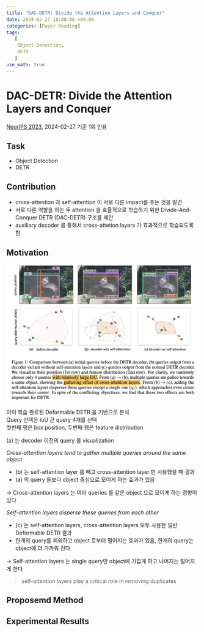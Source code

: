 ```yaml
---
title: "DAC-DETR: Divide the Attention Layers and Conquer"
date: 2024-02-27 18:00:00 +09:00
categories: [Paper Reading]
tags:
   [
    Object Detection,
    DETR
   ]
use_math: true
--- 
```


# DAC-DETR: Divide the Attention Layers and Conquer
[NeurIPS 2023](https://proceedings.neurips.cc/paper_files/paper/2023/hash/edd0d433f8a1a51aa11237a6543fc280-Abstract-Conference.html), 2024-02-27 기준 1회 인용


## Task
- Object Detection
- DETR

## Contribution
- cross-attention 과 self-attention 이 서로 다른 impact를 주는 것을 발견
- 서로 다른 역할을 하눈 두 attention 을 효율적으로 학습하기 위한 Divide-And-Conquer DETR (DAC-DETR) 구조를 제안
- auxiliary decoder 를 통해서 cross-attetion layers 가 효과적으로 학습되도록 함

## Motivation
<img src="../images/dac-detr/fig1.png" width="550px" alt="alt">

이미 학습 완료된 Deformable DETR 을 기반으로 분석 <br>
Query 선택은 IoU 큰 query 4개를 선택 <br>
첫번째 행은 box position, 두번째 행은 feature distribution

(a) 는 decoder 이전의 query 를 visualization

*Cross-attention layers tend to gather multiple queries around the same object*

- (b) 는 self-attention layer 를 빼고 cross-attention layer 만 사용했을 때 결과
- (a) 의 query 들보다 object 중심으로 모이게 하는 효과가 있음
  
-> Cross-attention layers 는 여러 queries 를 같은 object 으로 모이게 하는 영향이 있다

*Self-attention layers disperse these queries from each other*

- (c) 는 self-attention layers, cross-attention layers 모두 사용한 일반 Deformable DETR 결과
- 한개의 query를 제외하고 object 로부터 멀어지는 효과가 있음, 한개의 query는 object에 더 가까워 진다
  
-> Self-attention layers 는 single query만 object에 가깝게 하고 나머지는 멀어지게 한다

> self-attention layers play a critical role in removing duplicates



## Proposemd Method



## Experimental Results